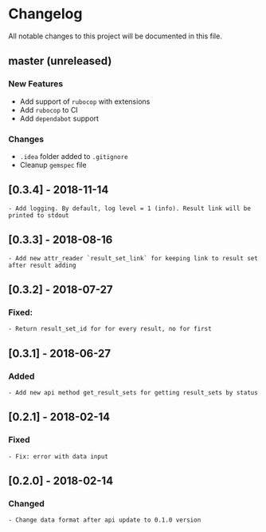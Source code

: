 # Changelog
All notable changes to this project will be documented in this file.

## master (unreleased)

### New Features

* Add support of `rubocop` with extensions
* Add `rubocop` to CI
* Add `dependabot` support

### Changes

* `.idea` folder added to `.gitignore`
* Cleanup `gemspec` file

## [0.3.4] - 2018-11-14
    - Add logging. By default, log level = 1 (info). Result link will be printed to stdout
## [0.3.3] - 2018-08-16
    - Add new attr_reader `result_set_link` for keeping link to result set after result adding
## [0.3.2] - 2018-07-27
### Fixed:
    - Return result_set_id for for every result, no for first
## [0.3.1] - 2018-06-27
### Added
    - Add new api method get_result_sets for getting result_sets by status
## [0.2.1] - 2018-02-14
### Fixed
    - Fix: error with data input
## [0.2.0] - 2018-02-14
### Changed
    - Change data format after api update to 0.1.0 version